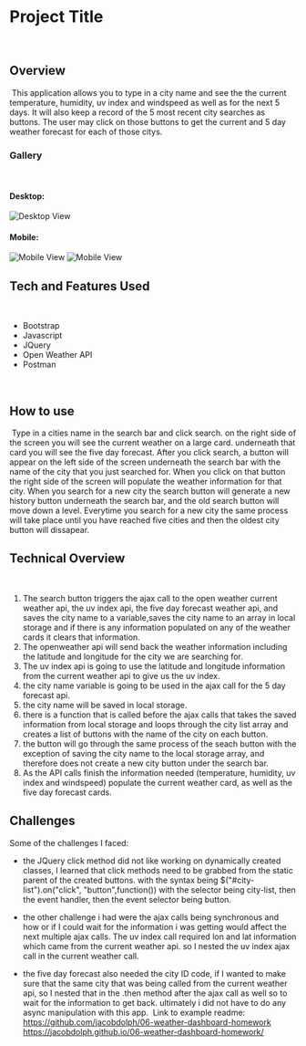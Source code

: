 # Project Title
​
## Overview
​
This application allows you to type in a city name and see the the current temperature, humidity, uv index and windspeed as well as for the next 5 days. It will also keep a record of the 5 most recent city searches as buttons. The user may click on those buttons to get the current and 5 day weather forecast for each of those citys.
​
### Gallery
​
#### Desktop:
![Desktop View](assets/images/weather-dashboard-desktop.png "Desktop view")
​
#### Mobile:
![Mobile View](assets/images/weather-dashboard-mobile.png "mobile view")
![Mobile View](assets/images/weather-dashboard-mobile-2.png "mobile view")
​
​
​
## Tech and Features Used
​
* Bootstrap
* Javascript
* JQuery
* Open Weather API
* Postman

​
## How to use
​
Type in a cities name in the search bar and click search. on the right side of the screen you will see the current weather on a large card. underneath that card you will see the five day forecast.
After you click search, a button will appear on the left side of the screen underneath the search bar with the name of the city that you just searched for.
When you click on that button the right side of the screen will populate the weather information for that city.
When you search for a new city the search button will generate a new history button underneath the search bar, and the old search button will move down a level. Everytime you search for a new city the same process will take place until you have reached five cities and then the oldest city button will dissapear.
​
## Technical Overview
​
1. The search button triggers the ajax call to the open weather current weather api, the uv index api, the five day forecast weather api, and saves the city name to a variable,saves the city name to an array in local storage and if there is any information populated on any of the weather cards it clears that information.
2. The openweather api will send back the weather information including the latitude and longitude for the city we are searching for.
3. The uv index api is going to use the latitude and longitude information from the current weather api to give us the uv index.
4. the city name variable is going to be used in the ajax call for the 5 day forecast api.
5. the city name will be saved in local storage.
6. there is a function that is called before the ajax calls that takes the saved information from local storage and loops through the city list array and creates a list of buttons with the name of the city on each button.
7. the button will go through the same process of the seach button with the exception of saving the city name to the local storage array, and therefore does not create a new city button under the search bar.
8. As the API calls finish the information needed (temperature, humidity, uv index and windspeed) populate the current weather card, as well as the five day forecast cards.

## Challenges

Some of the challenges I faced:

- the JQuery click method did not like working on dynamically created classes, I learned that click methods need to be grabbed from the static parent of the created buttons. with the syntax being $("#city-list").on("click", "button",function()) with the selector being city-list, then the event handler, then the event selector being button.

- the other challenge i had were the ajax calls being synchronous and how or if I could wait for the information i was getting would affect the next multiple ajax calls. The uv index call required lon and lat information which came from the current weather api. so I nested the uv index ajax call in the current weather call.
- the five day forecast also needed the city ID code, if I wanted to make sure that the same city that was being called from the current weather api, so I nested that in the .then method after the ajax call as well so to wait for the information to get back. ultimately i did not have to do any async manipulation with this app.
​
Link to example readme:
​
https://github.com/jacobdolph/06-weather-dashboard-homework
https://jacobdolph.github.io/06-weather-dashboard-homework/